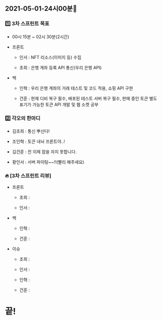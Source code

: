 ## 2021-05-01-24시00분🌟

### 1️⃣ 3차 스프린트 목표

* 00시 15분 ~ 02시 30분(2시간)

* 프론트

    * 인서 : NFT 리소스(이미지 등) 수집

    * 초희 : 은행 계좌 등록 API 통신(우리 은행 API)

* 백

    * 인혁 : 우리 은행 계좌의 거래 테스트 및 코드 적용, 쇼핑 API 구현

    * 건훈 : 현재 디비 복구 필수, 배포된 테스트 서버 복구 필수, 판매 중인 토큰 별도 표기가 가능한 토큰 API 개발 및 웹 소켓 공부

### 2️⃣ 각오의 한마디

* 김초희 : 통신 뿌신다!

* 조인혁 : 토큰 내놔 프론트야..!

* 김건훈 : 전 이제 잠을 자지 못합니다.

* 황인서 : 서버 파이팅~~!!(빨리 해주세요)

### 🔥 [3차 스프린트 리뷰]

* 프론트

    * 초희 : 

    * 인서 : 

* 백

    * 인혁 : 

    * 건훈 : 

* 이슈

    * 초희 : 

    * 인서 : 

    * 인혁 : 

    * 건훈 : 

# 끝!